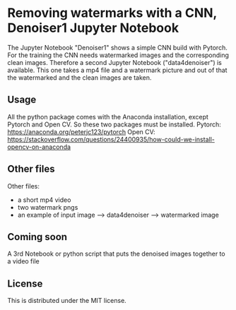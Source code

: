 # Removing watermarks with a CNN, Denoiser1 Jupyter Notebook

The Jupyter Notebook "Denoiser1" shows a simple CNN build with Pytorch. For the training the CNN needs watermarked images and the corresponding clean images. Therefore a second Jupyter Notebook ("data4denoiser") is available. This one takes a mp4 file and a watermark picture and out of that the watermarked and the clean images are taken. 

## Usage

All the python package comes with the Anaconda installation, except Pytorch and Open CV. So these two packages must be installed.
Pytorch:
https://anaconda.org/peterjc123/pytorch
Open CV:
https://stackoverflow.com/questions/24400935/how-could-we-install-opencv-on-anaconda

## Other files

Other files:
- a short mp4 video
- two watermark pngs
- an example of input image --> data4denoiser --> watermarked image

## Coming soon

A 3rd Notebook or python script that puts the denoised images together to a video file

## License

This is distributed under the MIT license.



